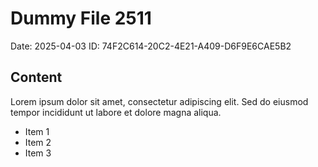 # Dummy File 2511

Date: 2025-04-03
ID: 74F2C614-20C2-4E21-A409-D6F9E6CAE5B2

## Content

Lorem ipsum dolor sit amet, consectetur adipiscing elit.
Sed do eiusmod tempor incididunt ut labore et dolore magna aliqua.

* Item 1
* Item 2
* Item 3
